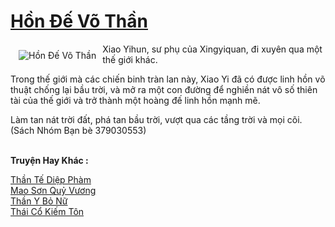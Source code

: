 <a href="https://truyenwiki.net/hon-de-vo-than.35240/" title="Hồn Đế Võ Thần"><h1>Hồn Đế Võ Thần</h1></a><div style="display:table"><img align="right" style="float: left; padding: 10px;" src="https://truyenwiki.net/a/img/str/src/35240.jpg" alt="Hồn Đế Võ Thần">Xiao Yihun, sư phụ của Xingyiquan, đi xuyên qua một thế giới khác.<p></p> Trong thế giới mà các chiến binh tràn lan này, Xiao Yi đã có được linh hồn võ thuật chống lại bầu trời, và mở ra một con đường để nghiền nát vô số thiên tài của thế giới và trở thành một hoàng đế linh hồn mạnh mẽ.<p></p> Làm tan nát trời đất, phá tan bầu trời, vượt qua các tầng trời và mọi cõi. (Sách Nhóm Bạn bè 379030553)</div><p><br><b>Truyện Hay Khác :</b></p><a href="https://truyenwiki.net/than-te-diep-pham.36215/" alt="Thần Tế Diệp Phàm">Thần Tế Diệp Phàm</a><br/><a href="https://sangtacviet.wordpress.com/2020/10/22/mao-son-quy-vuong/" alt="Mao Sơn Quỷ Vương">Mao Sơn Quỷ Vương</a><br/><a href="https://sangtacviet.wordpress.com/2020/10/22/than-y-bo-nu/" alt="Thần Y Bỏ Nữ">Thần Y Bỏ Nữ</a><br/><a href="https://github.com/nownovels/topcv/tree/master/truyenhay/35649" alt="Thái Cổ Kiếm Tôn">Thái Cổ Kiếm Tôn</a><br/>